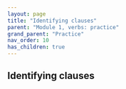 ```yaml
---
layout: page
title: "Identifying clauses"
parent: "Module 1, verbs: practice"
grand_parent: "Practice"
nav_order: 10
has_children: true
---
```


## Identifying clauses



